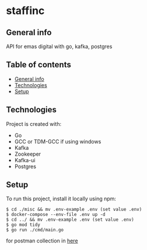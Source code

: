 # staffinc

## General info

API for emas digital with go, kafka, postgres

## Table of contents

- [General info](#general-info)
- [Technologies](#technologies)
- [Setup](#setup)

## Technologies

Project is created with:

- Go
- GCC or TDM-GCC if using windows
- Kafka
- Zookeeper
- Kafka-ui
- Postgres

## Setup

To run this project, install it locally using npm:

```
$ cd ./misc && mv .env-example .env (set value .env)
$ docker-compose --env-file .env up -d
$ cd ../ && mv .env-example .env (set value .env)
$ go mod tidy
$ go run ./cmd/main.go
```

for postman collection in [here](https://github.com/fakriardian/staffinc/blob/main/staffinc.postman_collection.json)
